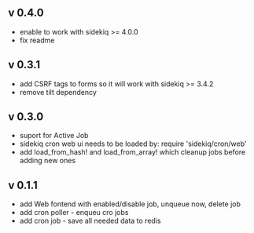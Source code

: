 v 0.4.0
-------

- enable to work with sidekiq >= 4.0.0
- fix readme

v 0.3.1
-------

- add CSRF tags to forms so it will work with sidekiq >= 3.4.2
- remove tilt dependency

v 0.3.0
-------

- suport for Active Job
- sidekiq cron web ui needs to be loaded by: require 'sidekiq/cron/web'
- add load_from_hash! and load_from_array! which cleanup jobs before adding new ones

v 0.1.1
-------

- add Web fontend with enabled/disable job, unqueue now, delete job
- add cron poller - enqueu cro jobs
- add cron job - save all needed data to redis
